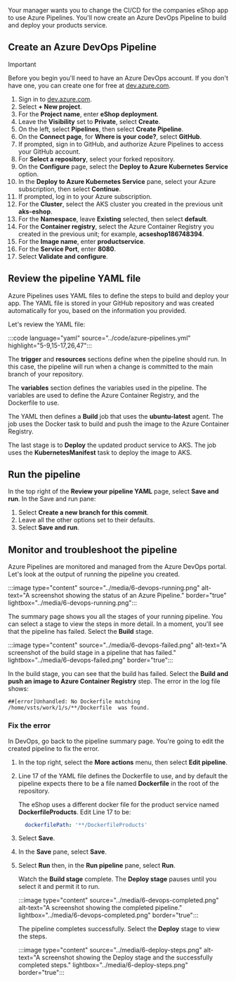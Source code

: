 Your manager wants you to change the CI/CD for the companies eShop app to use Azure Pipelines. You'll now create an Azure DevOps Pipeline to build and deploy your products service.

## Create an Azure DevOps Pipeline

> [!IMPORTANT]
> Before you begin you'll need to have an Azure DevOps account. If you don't have one, you can create one for free at [dev.azure.com](https://dev.azure.com/).

1. Sign in to [dev.azure.com](https://dev.azure.com/).
1. Select **+ New project**.
1. For the **Project name**, enter **eShop deployment**.
1. Leave the **Visibility** set to **Private**, select **Create**.
1. On the left, select **Pipelines**, then select **Create Pipeline**.
1. On the **Connect page**, for **Where is your code?**, select **GitHub**.
1. If prompted, sign in to GitHub, and authorize Azure Pipelines to access your GitHub account.
1. For **Select a repository**, select your forked repository.
1. On the **Configure** page, select the **Deploy to Azure Kubernetes Service** option.
1. In the **Deploy to Azure Kubernetes Service** pane, select your Azure subscription, then select **Continue**.
1. If prompted, log in to your Azure subscription.
1. For the **Cluster**, select the AKS cluster you created in the previous unit **aks-eshop**.
1. For the **Namespace**, leave **Existing** selected, then select **default**.
1. For the **Container registry**, select the Azure Container Registry you created in the previous unit; for example, **acseshop186748394**.
1. For the **Image name**, enter **productservice**.
1. For the **Service Port**, enter **8080**.
1. Select **Validate and configure**.

## Review the pipeline YAML file

Azure Pipelines uses YAML files to define the steps to build and deploy your app. The YAML file is stored in your GitHub repository and was created automatically for you, based on the information you provided.

Let's review the YAML file:

:::code language="yaml" source="../code/azure-pipelines.yml" highlight="5-9,15-17,26,47":::

The **trigger** and **resources** sections define when the pipeline should run. In this case, the pipeline will run when a change is committed to the main branch of your repository.

The **variables** section defines the variables used in the pipeline. The variables are used to define the Azure Container Registry, and the Dockerfile to use.

The YAML then defines a **Build** job that uses the **ubuntu-latest** agent. The job uses the Docker task to build and push the image to the Azure Container Registry.

The last stage is to **Deploy** the updated product service to AKS. The job uses the **KubernetesManifest** task to deploy the image to AKS.

## Run the pipeline

In the top right of the **Review your pipeline YAML** page, select **Save and run**. In the Save and run pane:

1. Select **Create a new branch for this commit**.
1. Leave all the other options set to their defaults.
1. Select **Save and run**.

## Monitor and troubleshoot the pipeline

Azure Pipelines are monitored and managed from the Azure DevOps portal. Let's look at the output of running the pipeline you created.

:::image type="content" source="../media/6-devops-running.png" alt-text="A screenshot showing the status of an Azure Pipeline." border="true" lightbox="../media/6-devops-running.png":::

The summary page shows you all the stages of your running pipeline. You can select a stage to view the steps in more detail. In a moment, you'll see that the pipeline has failed. Select the **Build** stage.

:::image type="content" source="../media/6-devops-failed.png" alt-text="A screenshot of the build stage in a pipeline that has failed." lightbox="../media/6-devops-failed.png" border="true":::

In the build stage, you can see that the build has failed. Select the **Build and push an image to Azure Container Registry** step. The error in the log file shows:

```console
##[error]Unhandled: No Dockerfile matching  /home/vsts/work/1/s/**/Dockerfile  was found.
```

### Fix the error

In DevOps, go back to the pipeline summary page. You're going to edit the created pipeline to fix the error.

1. In the top right, select the **More actions** menu, then select **Edit pipeline**.

1. Line 17 of the YAML file defines the Dockerfile to use, and by default the pipeline expects there to be a file named **Dockerfile** in the root of the repository.

    The eShop uses a different docker file for the product service named **DockerfileProducts**. Edit Line 17 to be:
    
    ```yaml
      dockerfilePath: '**/DockerfileProducts'
    ```

1. Select **Save**.
1. In the **Save** pane, select **Save**.
1. Select **Run** then, in the **Run pipeline** pane, select **Run**.
    
    Watch the **Build stage** complete. The **Deploy stage** pauses until you select it and permit it to run.
    
    :::image type="content" source="../media/6-devops-completed.png" alt-text="A screenshot showing the completed pipeline." lightbox="../media/6-devops-completed.png" border="true":::
    
    The pipeline completes successfully. Select the **Deploy** stage to view the steps.

    :::image type="content" source="../media/6-deploy-steps.png" alt-text="A screenshot showing the Deploy stage and the successfully completed steps." lightbox="../media/6-deploy-steps.png" border="true":::
